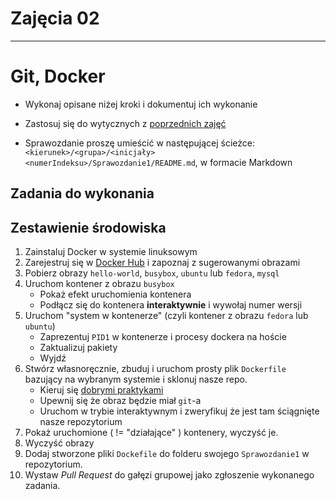 # Zajęcia 02

---

# Git, Docker

- Wykonaj opisane niżej kroki i dokumentuj ich wykonanie
- Zastosuj się do wytycznych z [poprzednich zajęć](./001-Task.md)

- Sprawozdanie proszę umieścić w następującej ścieżce: ```<kierunek>/<grupa>/<inicjały><numerIndeksu>/Sprawozdanie1/README.md```, w formacie Markdown

## Zadania do wykonania

## Zestawienie środowiska

1. Zainstaluj Docker w systemie linuksowym
2. Zarejestruj się w [Docker Hub](https://hub.docker.com/) i zapoznaj z sugerowanymi obrazami
3. Pobierz obrazy `hello-world`, `busybox`, `ubuntu` lub `fedora`, `mysql`
4. Uruchom kontener z obrazu `busybox`
   - Pokaż efekt uruchomienia kontenera
   - Podłącz się do kontenera **interaktywnie** i wywołaj numer wersji
5. Uruchom "system w kontenerze" (czyli kontener z obrazu `fedora` lub `ubuntu`)
   - Zaprezentuj `PID1` w kontenerze i procesy dockera na hoście
   - Zaktualizuj pakiety
   - Wyjdź
6. Stwórz własnoręcznie, zbuduj i uruchom prosty plik `Dockerfile` bazujący na wybranym systemie i sklonuj nasze repo.
   - Kieruj się [dobrymi praktykami](https://docs.docker.com/develop/develop-images/dockerfile_best-practices/)
   - Upewnij się że obraz będzie miał `git`-a
   - Uruchom w trybie interaktywnym i zweryfikuj że jest tam ściągnięte nasze repozytorium
7. Pokaż uruchomione ( != "działające" ) kontenery, wyczyść je.
8. Wyczyść obrazy
9. Dodaj stworzone pliki `Dockefile` do folderu swojego `Sprawozdanie1` w repozytorium.
10. Wystaw *Pull Request* do gałęzi grupowej jako zgłoszenie wykonanego zadania.